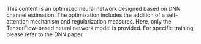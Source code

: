 This content is an optimized neural network designed based on DNN channel estimation. 
The optimization includes the addition of a self-attention mechanism and regularization measures. 
Here, only the TensorFlow-based neural network model is provided. 
For specific training, please refer to the DNN paper.
